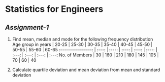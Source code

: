 # Statistics for Engineers
## _Assignment-1_

1. Find mean, median and mode for the following frequency distribution
Age group in years | 20-25 | 25-30 | 30-35 | 35-40 | 40-45 | 45-50 | 50-55 | 55-60 | 60-65
:----------------: | :---: | :---: | :---: | :---: | :---: | :---: | :---: | :---: | :---: 
No. of Members     | 30    | 160   | 210   | 180   | 145   | 105   | 70    | 60    | 40

2. Calculate quartile deviation and mean deviation from mean and standard deviation
